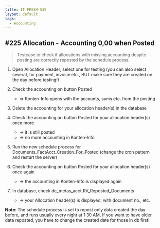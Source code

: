 ```yaml
---
title: IT FRESH-539 
layout: default
tags:
  - Accounting
---
```

## #225 Allocation - Accounting 0,00 when Posted

> Testcase to check if allocations with missing accounting despite posting are correctly reposted by the schedule process.

1. Open Allocation Header, select one for testing (you can also select several, for payment, invoice etc., BUT make sure they are created on the day before testing!)

1. Check the accounting on button Posted
	* => Konten-Info opens with the accounts, sums etc. from the posting
	
1. Delete the accounting for your allocation header(s) in the database

1. Check the accounting on button Posted for your allocation header(s) once more
	* => it is still posted
	* => no more accounting in Konten-Info
	
1. Run the new schedule process for Documents_FactAcct_Creation_For_Posted (change the cron pattern and restart the server)

1. Check the accounting on button Posted for your allocation header(s) once again
	* => the accounting in Konten-Info is displayed again

1. In database, check de_metas_acct.RV_Reposted_Documents
	* => your Allocation header(s) is displayed, with document no., etc.
	
**Note:** The schedule process is set to repost only data created the day before, and runs usually every night at 1:30 AM. If you want to have older data reposted, you have to change the created date for those in db first!
